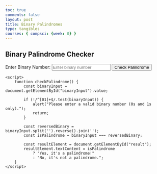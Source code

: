 ```yaml
---
toc: true
comments: false
layout: post
title: Binary Palindromes
type: tangibles
courses: { compsci: {week: 0} }
---
```


<html lang="en">
<head>
    <meta charset="UTF-8">
    <meta name="viewport" content="width=device-width, initial-scale=1.0">
    <title>Binary Palindrome Checker</title>
</head>
<body>
    <h2>Binary Palindrome Checker</h2>
    <label for="binaryInput">Enter Binary Number:</label>
    <input type="text" id="binaryInput" placeholder="Enter binary number">
    <button onclick="checkPalindrome()">Check Palindrome</button>
    <p id="result"></p>

    <script>
        function checkPalindrome() {
            const binaryInput = document.getElementById("binaryInput").value;

            if (!/^[01]+$/.test(binaryInput)) {
                alert("Please enter a valid binary number (0s and 1s only).");
                return;
            }

            const reversedBinary = binaryInput.split('').reverse().join('');
            const isPalindrome = binaryInput === reversedBinary;

            const resultElement = document.getElementById("result");
            resultElement.textContent = isPalindrome
                ? "Yes, it's a palindrome!"
                : "No, it's not a palindrome.";
        }
    </script>
</body>
</html>
